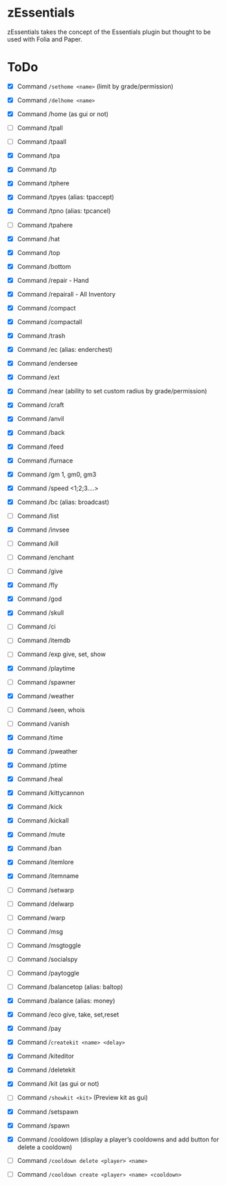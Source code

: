 # zEssentials

zEssentials takes the concept of the Essentials plugin but thought to be used with Folia and Paper.

# ToDo

- [x] Command `/sethome <name>` (limit by grade/permission)
- [x] Command `/delhome <name>`
- [x] Command /home (as gui or not)

- [ ] Command /tpall
- [ ] Command /tpaall
- [x] Command /tpa
- [x] Command /tp
- [x] Command /tphere
- [x] Command /tpyes (alias: tpaccept)
- [x] Command /tpno (alias: tpcancel)
- [ ] Command /tpahere

- [x] Command /hat
- [x] Command /top
- [x] Command /bottom
- [x] Command /repair - Hand
- [x] Command /repairall - All Inventory
- [x] Command /compact
- [x] Command /compactall
- [x] Command /trash
- [x] Command /ec (alias: enderchest)
- [x] Command /endersee
- [x] Command /ext
- [x] Command /near (ability to set custom radius by grade/permission)
- [x] Command /craft
- [x] Command /anvil
- [x] Command /back
- [x] Command /feed
- [x] Command /furnace

- [x] Command /gm 1, gm0, gm3
- [x] Command /speed <1;2;3….>
- [x] Command /bc (alias: broadcast)
- [ ] Command /list
- [x] Command /invsee
- [ ] Command /kill
- [ ] Command /enchant
- [ ] Command /give
- [x] Command /fly
- [x] Command /god
- [x] Command /skull
- [ ] Command /ci
- [ ] Command /itemdb
- [ ] Command /exp give, set, show
- [x] Command /playtime
- [ ] Command /spawner
- [x] Command /weather
- [ ] Command /seen, whois
- [ ] Command /vanish
- [x] Command /time
- [x] Command /pweather
- [x] Command /ptime
- [x] Command /heal
- [x] Command /kittycannon
- [x] Command /kick
- [x] Command /kickall
- [x] Command /mute
- [x] Command /ban
- [x] Command /itemlore
- [x] Command /itemname

- [ ] Command /setwarp
- [ ] Command /delwarp
- [ ] Command /warp

- [ ] Command /msg
- [ ] Command /msgtoggle
- [ ] Command /socialspy

- [ ] Command /paytoggle
- [ ] Command /balancetop (alias: baltop)
- [x] Command /balance (alias: money)
- [x] Command /eco give, take, set,reset
- [x] Command /pay

- [x] Command /`createkit <name> <delay>`
- [x] Command /kiteditor
- [x] Command /deletekit
- [x] Command /kit (as gui or not)
- [ ] Command `/showkit <kit>` (Preview kit as gui)

- [x] Command /setspawn
- [x] Command /spawn

- [x] Command /cooldown (display a player’s cooldowns and add button for delete a cooldown)
- [ ] Command `/cooldown delete <player> <name>`
- [ ] Command `/cooldown create <player> <name> <cooldown>`
